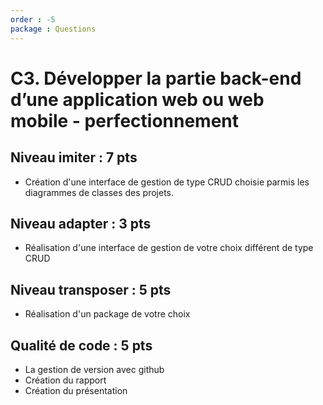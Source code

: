 ```yaml
---
order : -5
package : Questions
---
```

# C3. Développer la partie back-end d’une application web ou web mobile - perfectionnement

## Niveau imiter : 7 pts

- Création d'une interface de gestion de type CRUD choisie parmis les diagrammes de classes des projets.

## Niveau adapter : 3 pts

- Réalisation d'une interface de gestion de votre choix différent de type CRUD 

## Niveau transposer : 5 pts

- Réalisation d'un package de votre choix

## Qualité de code : 5 pts

- La gestion de version avec github
- Création du rapport
- Création du présentation
